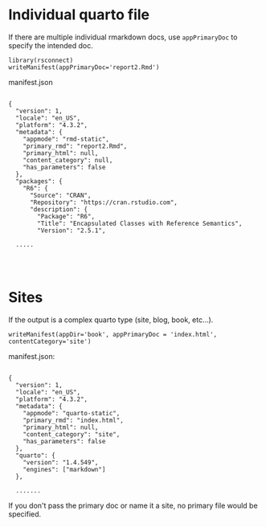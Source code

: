 # Individual quarto file

If there are multiple individual rmarkdown docs, use `appPrimaryDoc` to specify the intended doc.

```
library(rsconnect)
writeManifest(appPrimaryDoc='report2.Rmd')
```

manifest.json

```

{
  "version": 1,
  "locale": "en_US",
  "platform": "4.3.2",
  "metadata": {
    "appmode": "rmd-static",
    "primary_rmd": "report2.Rmd",
    "primary_html": null,
    "content_category": null,
    "has_parameters": false
  },
  "packages": {
    "R6": {
      "Source": "CRAN",
      "Repository": "https://cran.rstudio.com",
      "description": {
        "Package": "R6",
        "Title": "Encapsulated Classes with Reference Semantics",
        "Version": "2.5.1",
  
  .....
  
  
  

```


# Sites

If the output is a complex quarto type (site, blog, book, etc...). 

```
writeManifest(appDir='book', appPrimaryDoc = 'index.html', contentCategory='site')
```

manifest.json:

```

{
  "version": 1,
  "locale": "en_US",
  "platform": "4.3.2",
  "metadata": {
    "appmode": "quarto-static",
    "primary_rmd": "index.html",
    "primary_html": null,
    "content_category": "site",
    "has_parameters": false
  },
  "quarto": {
    "version": "1.4.549",
    "engines": ["markdown"]
  },
  
  .......

```

If you don't pass the primary doc or name it a site, no primary file would be specified. 


